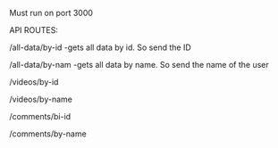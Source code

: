 Must run on port 3000

API ROUTES:

/all-data/by-id -gets all data by id. So send the ID

/all-data/by-nam -gets all data by name. So send the name of the user

/videos/by-id 

/videos/by-name

/comments/bi-id

/comments/by-name